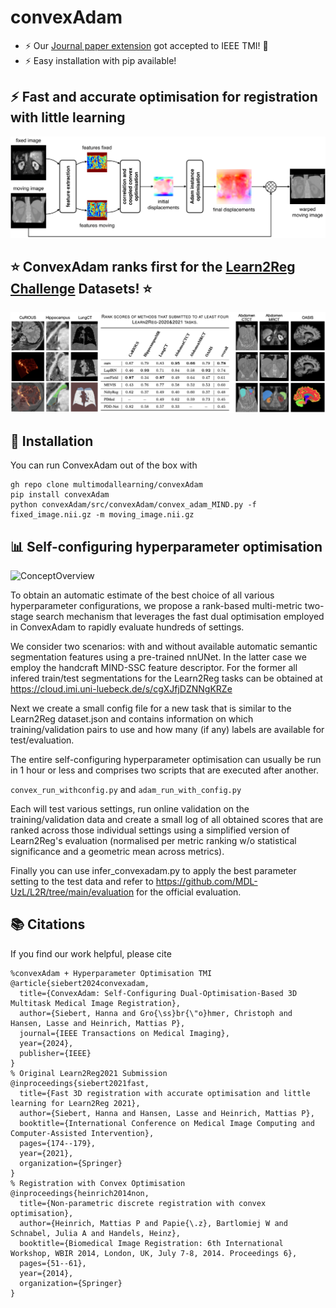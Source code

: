 # convexAdam

* :zap: Our [Journal paper extension](https://ieeexplore.ieee.org/abstract/document/10681158) got accepted to IEEE TMI! :tada:
* :zap: Easy installation with pip available!

## :zap: Fast and accurate optimisation for registration with little learning
![MethodOverview](images/method_overview.png?raw=true "Selfconfiguring")


## :star: ConvexAdam ranks first for the [Learn2Reg Challenge](https://learn2reg.grand-challenge.org/) Datasets! :star:

![MethodOverview](images/l2r_m.png?raw=true "Learn2RegResults")

## :floppy_disk: Installation

You can run ConvexAdam out of the box with
```
gh repo clone multimodallearning/convexAdam 
pip install convexAdam
python convexAdam/src/convexAdam/convex_adam_MIND.py -f fixed_image.nii.gz -m moving_image.nii.gz
````

## :bar_chart: Self-configuring hyperparameter optimisation

![ConceptOverview](images/sc_graphic2-2.png?raw=true "Selfconfiguring")

To obtain an automatic estimate of the best choice of all various hyperparameter configurations, we propose a rank-based multi-metric two-stage search mechanism that leverages the fast dual optimisation employed in ConvexAdam to rapidly evaluate hundreds of settings. 

We consider two scenarios: with and without available automatic semantic segmentation features using a pre-trained nnUNet. In the latter case we employ the handcraft MIND-SSC feature descriptor. For the former all infered train/test segmentations for the Learn2Reg tasks can be obtained at https://cloud.imi.uni-luebeck.de/s/cgXJfjDZNNgKRZe 

Next we create a small config file for a new task that is similar to the Learn2Reg dataset.json and contains information on which training/validation pairs to use and how many (if any) labels are available for test/evaluation. 

The entire self-configuring hyperparameter optimisation can usually be run in 1 hour or less and comprises two scripts that are executed after another.

``convex_run_withconfig.py`` and ``adam_run_with_config.py`` 

Each will test various settings, run online validation on the training/validation data and create a small log of all obtained scores that are ranked across those individual settings using a simplified version of Learn2Reg's evaluation (normalised per metric ranking w/o statistical significance and a geometric mean across metrics).

Finally you can use infer_convexadam.py to apply the best parameter setting to the test data and refer to https://github.com/MDL-UzL/L2R/tree/main/evaluation for the official evaluation.

## :books: Citations

If you find our work helpful, please cite

```
%convexAdam + Hyperparameter Optimisation TMI
@article{siebert2024convexadam,
  title={ConvexAdam: Self-Configuring Dual-Optimisation-Based 3D Multitask Medical Image Registration},
  author={Siebert, Hanna and Gro{\ss}br{\"o}hmer, Christoph and Hansen, Lasse and Heinrich, Mattias P},
  journal={IEEE Transactions on Medical Imaging},
  year={2024},
  publisher={IEEE}
}
% Original Learn2Reg2021 Submission
@inproceedings{siebert2021fast,
  title={Fast 3D registration with accurate optimisation and little learning for Learn2Reg 2021},
  author={Siebert, Hanna and Hansen, Lasse and Heinrich, Mattias P},
  booktitle={International Conference on Medical Image Computing and Computer-Assisted Intervention},
  pages={174--179},
  year={2021},
  organization={Springer}
}
% Registration with Convex Optimisation
@inproceedings{heinrich2014non,
  title={Non-parametric discrete registration with convex optimisation},
  author={Heinrich, Mattias P and Papie{\.z}, Bartlomiej W and Schnabel, Julia A and Handels, Heinz},
  booktitle={Biomedical Image Registration: 6th International Workshop, WBIR 2014, London, UK, July 7-8, 2014. Proceedings 6},
  pages={51--61},
  year={2014},
  organization={Springer}
}
```
